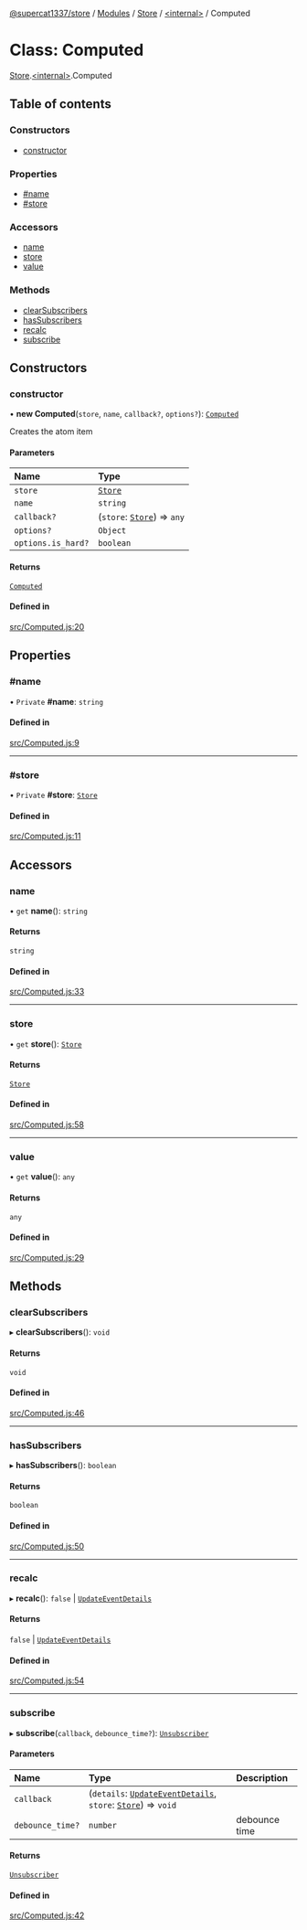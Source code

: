 [@supercat1337/store](../README.md) / [Modules](../modules.md) / [Store](../modules/Store.md) / [\<internal\>](../modules/Store._internal_.md) / Computed

# Class: Computed

[Store](../modules/Store.md).[\<internal\>](../modules/Store._internal_.md).Computed

## Table of contents

### Constructors

- [constructor](Store._internal_.Computed.md#constructor)

### Properties

- [#name](Store._internal_.Computed.md##name)
- [#store](Store._internal_.Computed.md##store)

### Accessors

- [name](Store._internal_.Computed.md#name)
- [store](Store._internal_.Computed.md#store)
- [value](Store._internal_.Computed.md#value)

### Methods

- [clearSubscribers](Store._internal_.Computed.md#clearsubscribers)
- [hasSubscribers](Store._internal_.Computed.md#hassubscribers)
- [recalc](Store._internal_.Computed.md#recalc)
- [subscribe](Store._internal_.Computed.md#subscribe)

## Constructors

### constructor

• **new Computed**(`store`, `name`, `callback?`, `options?`): [`Computed`](Store._internal_.Computed.md)

Creates the atom item

#### Parameters

| Name | Type |
| :------ | :------ |
| `store` | [`Store`](Store.Store.md) |
| `name` | `string` |
| `callback?` | (`store`: [`Store`](Store.Store.md)) => `any` |
| `options?` | `Object` |
| `options.is_hard?` | `boolean` |

#### Returns

[`Computed`](Store._internal_.Computed.md)

#### Defined in

[src/Computed.js:20](https://github.com/supercat911/store/blob/492144ca91b765921f083b275f23923206d91a7b/src/Computed.js#L20)

## Properties

### #name

• `Private` **#name**: `string`

#### Defined in

[src/Computed.js:9](https://github.com/supercat911/store/blob/492144ca91b765921f083b275f23923206d91a7b/src/Computed.js#L9)

___

### #store

• `Private` **#store**: [`Store`](Store.Store.md)

#### Defined in

[src/Computed.js:11](https://github.com/supercat911/store/blob/492144ca91b765921f083b275f23923206d91a7b/src/Computed.js#L11)

## Accessors

### name

• `get` **name**(): `string`

#### Returns

`string`

#### Defined in

[src/Computed.js:33](https://github.com/supercat911/store/blob/492144ca91b765921f083b275f23923206d91a7b/src/Computed.js#L33)

___

### store

• `get` **store**(): [`Store`](Store.Store.md)

#### Returns

[`Store`](Store.Store.md)

#### Defined in

[src/Computed.js:58](https://github.com/supercat911/store/blob/492144ca91b765921f083b275f23923206d91a7b/src/Computed.js#L58)

___

### value

• `get` **value**(): `any`

#### Returns

`any`

#### Defined in

[src/Computed.js:29](https://github.com/supercat911/store/blob/492144ca91b765921f083b275f23923206d91a7b/src/Computed.js#L29)

## Methods

### clearSubscribers

▸ **clearSubscribers**(): `void`

#### Returns

`void`

#### Defined in

[src/Computed.js:46](https://github.com/supercat911/store/blob/492144ca91b765921f083b275f23923206d91a7b/src/Computed.js#L46)

___

### hasSubscribers

▸ **hasSubscribers**(): `boolean`

#### Returns

`boolean`

#### Defined in

[src/Computed.js:50](https://github.com/supercat911/store/blob/492144ca91b765921f083b275f23923206d91a7b/src/Computed.js#L50)

___

### recalc

▸ **recalc**(): ``false`` \| [`UpdateEventDetails`](Store.UpdateEventDetails.md)

#### Returns

``false`` \| [`UpdateEventDetails`](Store.UpdateEventDetails.md)

#### Defined in

[src/Computed.js:54](https://github.com/supercat911/store/blob/492144ca91b765921f083b275f23923206d91a7b/src/Computed.js#L54)

___

### subscribe

▸ **subscribe**(`callback`, `debounce_time?`): [`Unsubscriber`](../modules/Store.md#unsubscriber)

#### Parameters

| Name | Type | Description |
| :------ | :------ | :------ |
| `callback` | (`details`: [`UpdateEventDetails`](Store.UpdateEventDetails.md), `store`: [`Store`](Store.Store.md)) => `void` |  |
| `debounce_time?` | `number` | debounce time |

#### Returns

[`Unsubscriber`](../modules/Store.md#unsubscriber)

#### Defined in

[src/Computed.js:42](https://github.com/supercat911/store/blob/492144ca91b765921f083b275f23923206d91a7b/src/Computed.js#L42)
